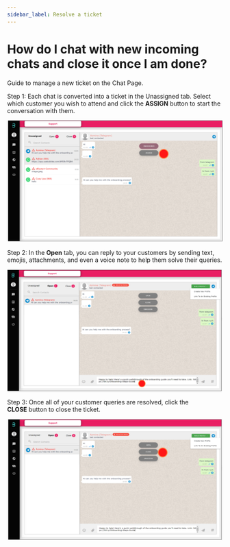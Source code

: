 ```yaml
---
sidebar_label: Resolve a ticket
---
```

# How do I chat with new incoming chats and close it once I am done?

Guide to manage a new ticket on the Chat Page.

Step 1: Each chat is converted into a ticket in the Unassigned tab. Select which customer you wish to attend and click the **ASSIGN** button to start the conversation with them.

![image info](../../../static/img/q4/step1.png)

Step 2: In the **Open** tab, you can reply to your customers by sending text, emojis, attachments, and even a voice note to help them solve their queries.

![image info](../../../static/img/q4/step2.png)

Step 3: Once all of your customer queries are resolved, click the **CLOSE** button to close the ticket.

![image info](../../../static/img/q4/step3.png)
